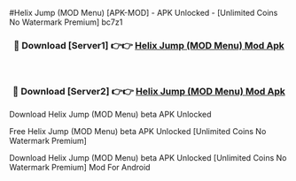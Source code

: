 #Helix Jump (MOD Menu) [APK-MOD] - APK Unlocked - [Unlimited Coins No Watermark Premium] bc7z1



<div align="center">

<h3>🔴 Download [Server1] 👉👉 <a href="https://momento.my/?title=Helix_Jump_(MOD_Menu)">Helix Jump (MOD Menu) Mod Apk</a></h3><br>

<h3>🔴 Download [Server2] 👉👉 <a href="https://momento.my/?title=Helix_Jump_(MOD_Menu)">Helix Jump (MOD Menu) Mod Apk</a></h3>
</div>



Download Helix Jump (MOD Menu) beta APK Unlocked

Free Helix Jump (MOD Menu) beta APK Unlocked [Unlimited Coins No Watermark Premium]

Download Helix Jump (MOD Menu) beta APK Unlocked [Unlimited Coins No Watermark Premium] Mod For Android
